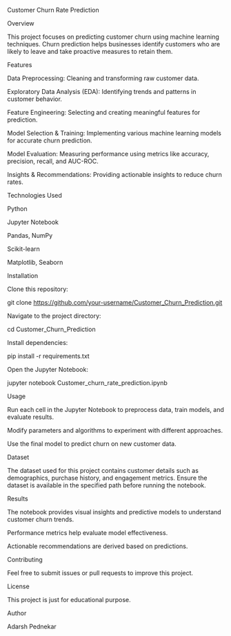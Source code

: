 Customer Churn Rate Prediction

Overview

This project focuses on predicting customer churn using machine learning techniques. Churn prediction helps businesses identify customers who are likely to leave and take proactive measures to retain them.

Features

Data Preprocessing: Cleaning and transforming raw customer data.

Exploratory Data Analysis (EDA): Identifying trends and patterns in customer behavior.

Feature Engineering: Selecting and creating meaningful features for prediction.

Model Selection & Training: Implementing various machine learning models for accurate churn prediction.

Model Evaluation: Measuring performance using metrics like accuracy, precision, recall, and AUC-ROC.

Insights & Recommendations: Providing actionable insights to reduce churn rates.

Technologies Used

Python

Jupyter Notebook

Pandas, NumPy

Scikit-learn

Matplotlib, Seaborn

Installation

Clone this repository:

git clone https://github.com/your-username/Customer_Churn_Prediction.git

Navigate to the project directory:

cd Customer_Churn_Prediction

Install dependencies:

pip install -r requirements.txt

Open the Jupyter Notebook:

jupyter notebook Customer_churn_rate_prediction.ipynb

Usage

Run each cell in the Jupyter Notebook to preprocess data, train models, and evaluate results.

Modify parameters and algorithms to experiment with different approaches.

Use the final model to predict churn on new customer data.

Dataset

The dataset used for this project contains customer details such as demographics, purchase history, and engagement metrics. Ensure the dataset is available in the specified path before running the notebook.

Results

The notebook provides visual insights and predictive models to understand customer churn trends.

Performance metrics help evaluate model effectiveness.

Actionable recommendations are derived based on predictions.

Contributing

Feel free to submit issues or pull requests to improve this project.

License

This project is just for educational purpose.

Author

Adarsh Pednekar

